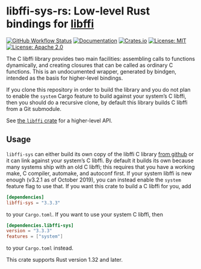 # libffi-sys-rs: Low-level Rust bindings for [libffi]

[![GitHub Workflow Status](https://img.shields.io/github/actions/workflow/status/tov/libffi-rs/test.yml?branch=master)](https://github.com/tov/libffi-rs/actions)
[![Documentation](https://img.shields.io/docsrs/libffi-sys/latest)](https://docs.rs/libffi-sys/latest/libffi_sys/)
[![Crates.io](https://img.shields.io/crates/v/libffi-sys.svg?maxAge=2592000)](https://crates.io/crates/libffi-sys)
[![License: MIT](https://img.shields.io/badge/license-MIT-blue.svg)](LICENSE-MIT)
[![License: Apache 2.0](https://img.shields.io/badge/license-Apache_2.0-blue.svg)](LICENSE-APACHE)

The C libffi library provides two main facilities: assembling calls
to functions dynamically, and creating closures that can be called
as ordinary C functions. This is an undocumented wrapper, generated
by bindgen, intended as the basis for higher-level bindings.

If you clone this repository in order to build the library and you do
not plan to enable the `system` Cargo feature to build against your
system’s C libffi, then you should do a recursive clone, by default this
library builds C libffi from a Git submodule.

See [the `libffi` crate] for a higher-level API.

## Usage

`libffi-sys` can either build its own copy of the libffi C library [from
github][libffi github] or it can link against your
system’s C libffi. By default it builds its own because many systems
ship with an old C libffi; this requires that you have a working make,
C compiler, automake, and autoconf first. If your system libffi
is new enough (v3.2.1 as of October 2019), you can instead enable the
`system` feature flag to use that. If you want this crate to build
a C libffi for you, add

```toml
[dependencies]
libffi-sys = "3.3.3"
```

to your `Cargo.toml`. If you want to use your system C libffi, then

```toml
[dependencies.libffi-sys]
version = "3.3.3"
features = ["system"]
```

to your `Cargo.toml` instead.

This crate supports Rust version 1.32 and later.

[the `libffi` crate]: https://crates.io/crates/libffi/
[libffi]: https://sourceware.org/libffi/
[libffi github]: https://github.com/libffi/libffi
